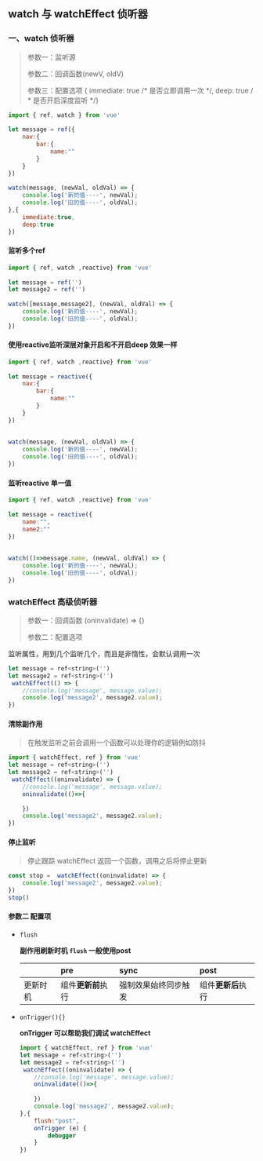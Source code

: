 ## watch 与 watchEffect 侦听器

### 一、watch 侦听器

> 参数一：监听源
>
> 参数二：回调函数(newV, oldV)
>
> 参数三：配置选项 { immediate: true /* 是否立即调用一次 */, deep: true / * 是否开启深度监听 */}

```js
import { ref, watch } from 'vue'
 
let message = ref({
    nav:{
        bar:{
            name:""
        }
    }
})
 
watch(message, (newVal, oldVal) => {
    console.log('新的值----', newVal);
    console.log('旧的值----', oldVal);
},{
    immediate:true,
    deep:true
})
```

#### 监听多个ref

```js
import { ref, watch ,reactive} from 'vue'
 
let message = ref('')
let message2 = ref('')
 
watch([message,message2], (newVal, oldVal) => {
    console.log('新的值----', newVal);
    console.log('旧的值----', oldVal);
})
```

#### 使用reactive监听深层对象开启和不开启deep 效果一样

```js
import { ref, watch ,reactive} from 'vue'
 
let message = reactive({
    nav:{
        bar:{
            name:""
        }
    }
})
 
 
watch(message, (newVal, oldVal) => {
    console.log('新的值----', newVal);
    console.log('旧的值----', oldVal);
})
```

#### 监听reactive 单一值

```js
import { ref, watch ,reactive} from 'vue'
 
let message = reactive({
    name:"",
    name2:""
})
 
 
watch(()=>message.name, (newVal, oldVal) => {
    console.log('新的值----', newVal);
    console.log('旧的值----', oldVal);
})
```

### watchEffect 高级侦听器

> 参数一：回调函数 (oninvalidate) => {}
>
> 参数二：配置选项

监听属性，用到几个监听几个，而且是非惰性，会默认调用一次

```js
let message = ref<string>('')
let message2 = ref<string>('')
 watchEffect(() => {
    //console.log('message', message.value);
    console.log('message2', message2.value);
})
```

#### 清除副作用

> 在触发监听之前会调用一个函数可以处理你的逻辑例如防抖

```js
import { watchEffect, ref } from 'vue'
let message = ref<string>('')
let message2 = ref<string>('')
 watchEffect((oninvalidate) => {
    //console.log('message', message.value);
    oninvalidate(()=>{
        
    })
    console.log('message2', message2.value);
})
```

#### 停止监听

> 停止跟踪 watchEffect 返回一个函数，调用之后将停止更新

```js
const stop =  watchEffect((oninvalidate) => {
    console.log('message2', message2.value);
})
stop()
```

#### 参数二 配置项

* `flush`

  **副作用刷新时机 `flush` 一般使用post**

  |          | pre                | sync                 | post               |
  | :------- | :----------------- | :------------------- | :----------------- |
  | 更新时机 | 组件**更新前**执行 | 强制效果始终同步触发 | 组件**更新后**执行 |

* `onTrigger(){}`

  **onTrigger 可以帮助我们调试 watchEffect**

  ```js
  import { watchEffect, ref } from 'vue'
  let message = ref<string>('')
  let message2 = ref<string>('')
   watchEffect((oninvalidate) => {
      //console.log('message', message.value);
      oninvalidate(()=>{
   
      })
      console.log('message2', message2.value);
  },{
      flush:"post",
      onTrigger (e) {
          debugger
      }
  })
  ```

  

